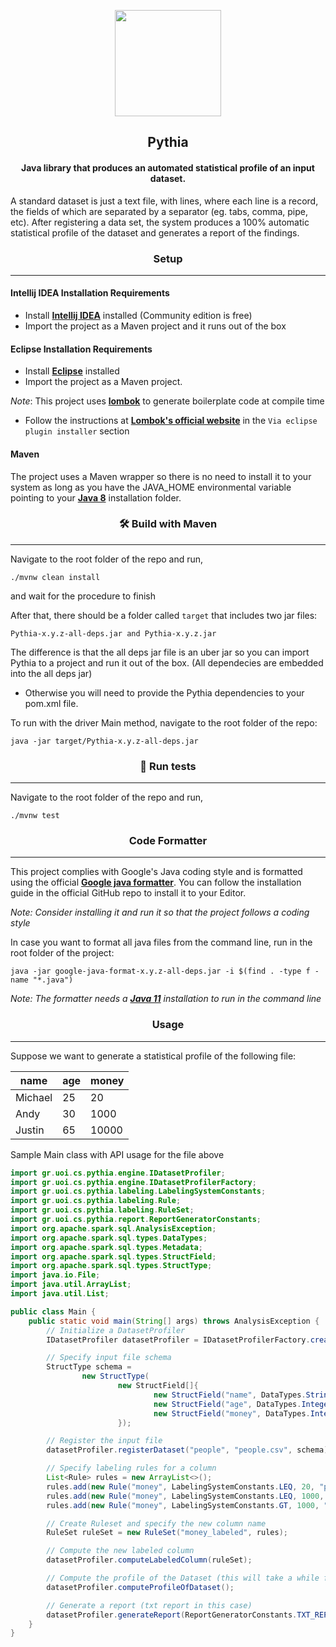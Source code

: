 <p align="center"> 
    <img height=170 src="https://cdn.discordapp.com/attachments/326432556037832704/936299117766926406/logo3.png"/> 
</p>

## <div align="center">Pythia</div>

#### <div align="center">Java library that produces an automated statistical profile of an input dataset.</div>

A standard dataset is just a text file, with lines, where each line is a record, the fields of which are separated by a
separator (eg. tabs, comma, pipe, etc). After registering a data set, the system produces a 100% automatic statistical
profile of the dataset and generates a report of the findings.

### <div align="center">Setup</div>

---

#### Intellij IDEA Installation Requirements

- Install [**Intellij IDEA**](https://www.jetbrains.com/idea/download/#section=windows) installed (Community edition is
  free)
- Import the project as a Maven project and it runs out of the box

#### Eclipse Installation Requirements

- Install [**Eclipse**](https://www.eclipse.org/downloads/) installed
- Import the project as a Maven project.

_Note_: This project uses [**lombok**](https://projectlombok.org/) to generate boilerplate code at compile time

- Follow the instructions at [**Lombok's official website**](https://projectlombok.org/setup/eclipse)
  in the `Via eclipse plugin installer` section

#### Maven

The project uses a Maven wrapper so there is no need to install it to your system as long as you have the JAVA_HOME
environmental variable pointing to your [**Java 8**](https://www.oracle.com/java/technologies/downloads/) installation
folder.

### <div align="center">🛠️ Build with Maven</div>

---

Navigate to the root folder of the repo and run,

~~~~
./mvnw clean install
~~~~

and wait for the procedure to finish

After that, there should be a folder called `target` that includes two jar files:

~~~~
Pythia-x.y.z-all-deps.jar and Pythia-x.y.z.jar
~~~~

The difference is that the all deps jar file is an uber jar so you can import Pythia to a project and run it out of the
box. (All dependecies are embedded into the all deps jar)

* Otherwise you will need to provide the Pythia dependencies to your pom.xml file.

To run with the driver Main method, navigate to the root folder of the repo:

~~~~
java -jar target/Pythia-x.y.z-all-deps.jar
~~~~

### <div align="center">🧪 Run tests</div>

---

Navigate to the root folder of the repo and run,
~~~~
./mvnw test
~~~~

### <div align="center">Code Formatter</div>

---

This project complies with Google's Java coding style and is formatted using the official [**Google java
formatter**](https://github.com/google/google-java-format). You can follow the installation guide in the official GitHub
repo to install it to your Editor.

_Note:  Consider installing it and run it so that the project follows a coding style_

In case you want to format all java files from the command line, run in the root folder of the project:

~~~~shell
java -jar google-java-format-x.y.z-all-deps.jar -i $(find . -type f -name "*.java")
~~~~

_Note: The formatter needs a [**Java 11**](https://www.oracle.com/java/technologies/downloads/#java11) installation to
run in the command line_

### <div align="center">Usage</div>

---
Suppose we want to generate a statistical profile of the following file:

<table>
<thead>
	<tr>
		<th>name</th>
		<th>age</th>
		<th>money</th>
	</tr>
</thead>
<tbody>
	<tr>
		<td>Michael</td>
		<td>25</td>
		<td>20</td>
	</tr>
	<tr>
		<td>Andy</td>
		<td>30</td>
		<td>1000</td>
	</tr>
    <tr>
		<td>Justin</td>
		<td>65</td>
		<td>10000</td>
	</tr>
</tbody>
</table>


Sample Main class with API usage for the file above

```java
import gr.uoi.cs.pythia.engine.IDatasetProfiler;
import gr.uoi.cs.pythia.engine.IDatasetProfilerFactory;
import gr.uoi.cs.pythia.labeling.LabelingSystemConstants;
import gr.uoi.cs.pythia.labeling.Rule;
import gr.uoi.cs.pythia.labeling.RuleSet;
import gr.uoi.cs.pythia.report.ReportGeneratorConstants;
import org.apache.spark.sql.AnalysisException;
import org.apache.spark.sql.types.DataTypes;
import org.apache.spark.sql.types.Metadata;
import org.apache.spark.sql.types.StructField;
import org.apache.spark.sql.types.StructType;
import java.io.File;
import java.util.ArrayList;
import java.util.List;

public class Main {
    public static void main(String[] args) throws AnalysisException {
        // Initialize a DatasetProfiler
        IDatasetProfiler datasetProfiler = IDatasetProfilerFactory.createDatasetProfiler();

        // Specify input file schema
        StructType schema =
                new StructType(
                        new StructField[]{
                                new StructField("name", DataTypes.StringType, true, Metadata.empty()),
                                new StructField("age", DataTypes.IntegerType, true, Metadata.empty()),
                                new StructField("money", DataTypes.IntegerType, true, Metadata.empty()),
                        });

        // Register the input file
        datasetProfiler.registerDataset("people", "people.csv", schema);

        // Specify labeling rules for a column
        List<Rule> rules = new ArrayList<>();
        rules.add(new Rule("money", LabelingSystemConstants.LEQ, 20, "poor"));
        rules.add(new Rule("money", LabelingSystemConstants.LEQ, 1000, "mid"));
        rules.add(new Rule("money", LabelingSystemConstants.GT, 1000, "rich"));

        // Create Ruleset and specify the new column name
        RuleSet ruleSet = new RuleSet("money_labeled", rules);

        // Compute the new labeled column
        datasetProfiler.computeLabeledColumn(ruleSet);

        // Compute the profile of the Dataset (this will take a while for big datasets)
        datasetProfiler.computeProfileOfDataset();

        // Generate a report (txt report in this case)
        datasetProfiler.generateReport(ReportGeneratorConstants.TXT_REPORT, "report.txt");
    }
}
```
